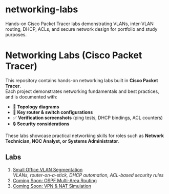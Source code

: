 # networking-labs
Hands-on Cisco Packet Tracer labs demonstrating VLANs, inter-VLAN routing, DHCP, ACLs, and secure network design for portfolio and study purposes.
# Networking Labs (Cisco Packet Tracer)

This repository contains hands-on networking labs built in **Cisco Packet Tracer**.  
Each project demonstrates networking fundamentals and best practices, and is documented with:

- 📡 **Topology diagrams**
- 🔑 **Key router & switch configurations**
- ✅ **Verification screenshots** (ping tests, DHCP bindings, ACL counters)
- 🔒 **Security considerations**

These labs showcase practical networking skills for roles such as **Network Technician, NOC Analyst, or Systems Administrator**.

## Labs
1. [Small Office VLAN Segmentation](./01-small-office-vlan-lab)  
   *VLANs, router-on-a-stick, DHCP automation, ACL-based security rules*
2. [Coming Soon: OSPF Multi-Area Routing](./02-ospf-lab)  
3. [Coming Soon: VPN & NAT Simulation](./03-vpn-lab)  
